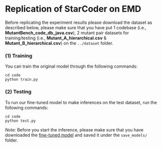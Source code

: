 # Replication of StarCoder on EMD

Before replicating the experiment results please download the dataset as described below, please make sure that you have put 1 codebase (i.e., **MutantBench_code_db_java.csv**), 2 mutant pair datasets for training/testing (i.e., **Mutant_A_hierarchical.csv** & **Mutant_B_hierarchical.csv**) on the ```../dataset``` folder. 

### (1) Training
You can train the original model through the following commands:
```
cd code
python train.py
```

### (2) Testing
To run our fine-tuned model to make inferences on the test dataset, run the following commands:

```
cd code
python test.py
```

*Note:* Before you start the inference, please make sure that you have downloaded the [fine-tuned model](https://zenodo.org/records/10957683?token=eyJhbGciOiJIUzUxMiJ9.eyJpZCI6IjI4MDE1ZDBmLWFkNzktNGViMy04MjZiLTU4NzdkYThkOGU2MCIsImRhdGEiOnt9LCJyYW5kb20iOiI5MmRiYjVjNGRlZDlhYjdmN2IwMGQ1NmY1MmQyNGE0MSJ9.Da-YoAZnsc3riqTb3E8d2Fxf5VVL4b4Td-08vpKDzFfQjfq751JwPX8W0aCN9HVqk96lNM_4_bLdgNW_lhwaRQ) and saved it under the ```save_models/``` folder.